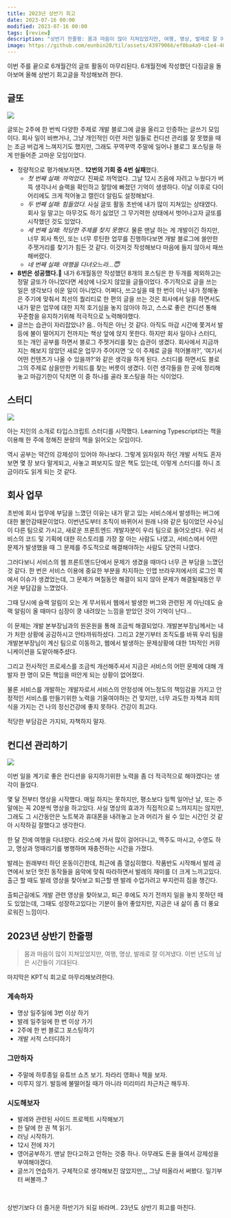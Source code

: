 ```yaml
---
title: 2023년 상반기 회고
date: 2023-07-16 00:00
modified: 2023-07-16 00:00
tags: [review]
description: "상반기 한줄평: 몸과 마음이 많이 지쳐있었지만, 여행, 명상, 발레로 잘 이겨냈다. 이번 년도의 남은 시간들이 기대된다."
image: https://github.com/eunbin20/til/assets/43979066/ef0ba4a9-c1e4-40af-b391-05d22ec3b169
---
```


이번 주를 끝으로 6개월간의 글또 활동이 마무리된다. 6개월전에 작성했던 다짐글을 돌아보며 올해 상반기 회고글을 작성해보려 한다.

## 글또

![](https://github.com/eunbin20/eunbin20.github.io/assets/43979066/839b2aea-c8c4-4c53-9740-ff26a2061a05)

글또는 2주에 한 번씩 다양한 주제로 개발 블로그에 글을 올리고 인증하는 글쓰기 모임이다. 회사 일이 바쁘거나, 그냥 개인적인 이런 저런 일들로 컨디션 관리를 잘 못했을 때는 조금 버겁게 느껴지기도 했지만, 그래도 꾸역꾸역 주말에 일어나 블로그 포스팅을 하게 만들어준 고마운 모임이었다.

- 정량적으로 평가해보자면.. **12번의 기회 중 4번 실패**했다.
  - _첫 번째 실패: 까먹었다._
    진짜로 까먹었다. 그날 12시 즈음에 자려고 누웠다가 버뜩 생각나서 슬랙을 확인하고 절망에 빠졌던 기억이 생생하다. 이날 이후로 다이어리에도 크게 적어놓고 캘린더 알림도 설정해놨다.
  - _두 번째 실패: 힘들었다._
    사실 글또 활동 초반에 내가 많이 지쳐있는 상태였다. 회사 일 말고는 아무것도 하기 싫었던 그 무기력한 상태에서 벗어나고자 글또를 시작했던 것도 있었다.
  - _세 번째 실패: 적당한 주제를 찾지 못했다._
    물론 맨날 하는 게 개발이긴 하지만, 너무 회사 특인, 또는 너무 루틴한 업무를 진행하다보면 개발 블로그에 쓸만한 주젯거리를 찾기가 힘든 것 같다. 이것저것 작성해보다 마음에 들지 않아서 패쓰해버렸다.
  - _네 번째 실패: 여행을 다녀오느라…😇_
- **8번은 성공했다.🎉**
  내가 6개월동안 작성했던 8개의 포스팅은 한 두개를 제외하고는 정말 글또가 아니었다면 세상에 나오지 않았을 글들이었다. 주기적으로 글을 쓰는 일은 생각보다 쉬운 일이 아니었다. 어쩌다, 쓰고싶을 때 한 번이 아닌 내가 정해놓은 주기에 맞춰서 최선의 퀄리티로 한 편의 글을 쓰는 것은 회사에서 일을 하면서도 내가 맡은 업무에 대한 지적 호기심을 놓지 않아야 하고, 스스로 좋은 컨디션 통해 꾸준함을 유지하기위해 적극적으로 노력해야했다.
- 글쓰는 습관이 자리잡았나?
  음.. 아직은 아닌 것 같다. 아직도 마감 시간에 쫓겨서 발등에 불이 떨어지기 전까지는 책상 앞에 앉지 못한다. 하지만 회사 일이나 스터디, 또는 개인 공부를 하면서 블로그 주젯거리를 찾는 습관이 생겼다.
  회사에서 지금까지는 해보지 않았던 새로운 업무가 주어지면 ‘오 이 주제로 글을 적어볼까?’, ‘여기서 어떤 컨텐츠가 나올 수 있을까?’와 같은 생각을 하게 된다. 스터디를 하면서도 블로그의 주제로 삼을만한 키워드를 찾는 버릇이 생겼다.
  이런 생각들을 한 곳에 정리해놓고 마감기한이 닥치면 이 중 하나를 골라 포스팅을 하는 식이었다.

## 스터디

![](https://github.com/eunbin20/eunbin20.github.io/assets/43979066/9d00d925-3804-4d0f-862c-3da273ec3d7f)

아는 지인의 소개로 타입스크립트 스터디를 시작했다. Learning Typescript라는 책을 이용해 한 주에 정해진 분량의 책을 읽어오는 모임이다.

역시 공부는 약간의 강제성이 있어야 하나보다. 그렇게 읽자읽자 하던 개발 서적도 혼자 보면 몇 장 보다 말게되고, 사놓고 펴보지도 않은 책도 있는데, 이렇게 스터디를 하니 조금이라도 읽게 되는 것 같다.

## 회사 업무

초반에 회사 업무에 부담을 느꼈던 이유는 내가 맡고 있는 서비스에서 발생하는 버그에 대한 불안감때문이었다. 이번년도부터 조직이 바뀌어서 원래 나와 같은 팀이었던 사수님이 다른 팀으로 가시고, 새로운 프론트엔드 개발자분이 우리 팀으로 들어오셨다. 우리 서비스의 코드 및 기획에 대한 히스토리를 가장 잘 아는 사람도 나였고, 서비스에서 어떤 문제가 발생했을 때 그 문제를 주도적으로 해결해야하는 사람도 당연히 나였다.

그러다보니 서비스의 웹 프론트엔드단에서 문제가 생겼을 때마다 너무 큰 부담을 느꼈던 것 같다. 한 번은 서비스 이용에 중요한 부분을 차지하는 인앱 브라우저에서의 로그인 쪽에서 이슈가 생겼었는데, 그 문제가 며칠동안 해결이 되지 않아 문제가 해결될때동안 무거운 부담감을 느꼈었다.

그때 당시에 슬랙 알림이 오는 게 무서워서 웹에서 발생한 버그와 관련된 게 아닌데도 슬랙 알림이 올 때마다 심장이 쿵 내려앉는 느낌을 받았던 것이 기억이 난다...

이 문제는 개발 본부장님과의 원온원을 통해 조금씩 해결되었다. 개발본부장님께서는 내가 처한 상황에 공감하시고 안타까워하셨다. 그리고 2분기부터 조직도를 바꿔 우리 팀을 개발본부장님이 계신 팀으로 이동하고, 웹에서 발생하는 문제상황에 대한 1차적인 커뮤니케이션을 도맡아해주셨다.

그리고 전사적인 프로세스를 조금씩 개선해주셔서 지금은 서비스의 어떤 문제에 대해 개발자 한 명이 모든 책임을 떠안게 되는 상황이 없어졌다.

물론 서비스를 개발하는 개발자로서 서비스의 안정성에 어느정도의 책임감을 가지고 안정적인 서비스를 만들기위한 노력을 기울여야하는 건 맞지만, 너무 과도한 자책과 죄의식을 가지는 건 나의 정신건강에 좋지 못하다. 건강이 최고다.

적당한 부담감은 가지되, 자책하지 말자.

## 컨디션 관리하기

![](https://github.com/eunbin20/eunbin20.github.io/assets/43979066/9d00d925-3804-4d0f-862c-3da273ec3d7f)

이번 일을 계기로 좋은 컨디션을 유지하기위한 노력을 좀 더 적극적으로 해야겠다는 생각이 들었다.

몇 달 전부터 명상을 시작했다. 매일 하지는 못하지만, 평소보다 일찍 일어난 날, 또는 주말에는 꼭 20분씩 명상을 하고있다. 사실 명상의 효과가 직접적으로 느꺄지지는 않지만, 그래도 그 시간동안은 노트북과 휴대폰을 내려놓고 눈과 머리가 쉴 수 있는 시간인 것 같아 시작하길 잘했다고 생각한다.

한 달 전에 여행을 다녀왔다. 라오스에 가서 많이 걸어다니고, 맥주도 마시고, 수영도 하고, 명상과 멍때리기를 병행하며 재충전하는 시간을 가졌다.

발레는 원래부터 하던 운동이긴한데, 최근에 좀 열심히했다. 작품반도 시작해서 발레 공연에서 보던 멋진 동작들을 음악에 맞춰 따라하면서 발레의 재미를 더 크게 느끼고있다. 출근 할 때도 발레 영상을 찾아보고 퇴근할 땐 발레 수업가려고 부지런히 짐을 챙긴다.

출퇴근길에도 개발 관련 영상을 찾아보고, 퇴근 후에도 자기 전까지 일을 놓지 못하던 때도 있었는데, 그때도 성장하고있다는 기분이 들어 좋았지만, 지금은 내 삶이 좀 더 풍요로워진 느낌이다.

## 2023년 상반기 한줄평

> 몸과 마음이 많이 지쳐있었지만, 여행, 명상, 발레로 잘 이겨냈다. 이번 년도의 남은 시간들이 기대된다.

마지막은 KPT식 회고로 마무리해보려한다.

### 계속하자

- 명상 일주일에 3번 이상 하기
- 발레 일주일에 한 번 이상 가기
- 2주에 한 번 블로그 포스팅하기
- 개발 서적 스터디하기

### 그만하자

- 주말에 하루종일 유튜브 쇼츠 보기. 차라리 영화나 책을 보자.
- 미루지 않기. 발등에 불떨어질 때가 아니라 미리미리 차근차근 해두자.

### 시도해보자

- 발레와 관련된 사이드 프로젝트 시작해보기
- 한 달에 한 권 책 읽기.
- 러닝 시작하기.
- 12시 전에 자기
- 영어공부하기. 맨날 한다고하고 안하는 것중 하나. 아무래도 돈을 들여서 강제성을 부여해야겠다.
- 글쓰기 연습하기. 구체적으로 생각해보진 않았지만,,, 그냥 떠올라서 써봤다. 일기부터 써볼까..?

<br/>

상반기보다 더 즐거운 하반기가 되길 바라며.. 23년도 상반기 회고를 마친다.

